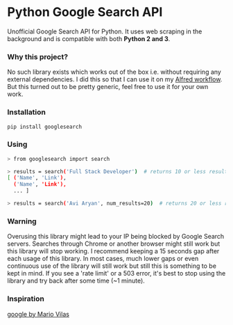 # Python Google Search API

Unofficial Google Search API for Python. It uses web scraping in the background and is compatible with both **Python 2 and 3**.


### Why this project?

No such library exists which works out of the box i.e. without requiring any external dependencies.
I did this so that I can use it on my [Alfred workflow](https://github.com/aviaryan/alfred-google-search).
But this turned out to be pretty generic, feel free to use it for your own work.


### Installation

```sh
pip install googlesearch
```


### Using

```sh
> from googlesearch import search

> results = search('Full Stack Developer')  # returns 10 or less results
[ ('Name', 'Link'),
  ('Name', 'Link'),
  ... ]

> results = search('Avi Aryan', num_results=20)  # returns 20 or less results
```


### Warning

Overusing this library might lead to your IP being blocked by Google Search servers.
Searches through Chrome or another browser might still work but this library will stop working.
I recommend keeping a 15 seconds gap after each usage of this library.
In most cases, much lower gaps or even continuous use of the library will still work but still this is something to be kept in mind.
If you see a 'rate limit' or a 503 error, it's best to stop using the library and try back after some time (~1 minute).


### Inspiration

[google by Mario Vilas](https://breakingcode.wordpress.com/2010/06/29/google-search-python/)
